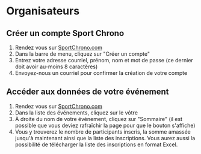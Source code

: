 # Organisateurs

## Créer un compte Sport Chrono

1. Rendez vous sur [SportChrono.com](https://evenements.sportchrono.com/)
2. Dans la barre de menu, cliquez sur "Créer un compte"
3. Entrez votre adresse courriel, prénom, nom et mot de passe (ce dernier doit avoir au-moins 8 caractères)
4. Envoyez-nous un courriel pour confirmer la création de votre compte

## Accéder aux données de votre événement

1. Rendez vous sur [SportChrono.com](https://evenements.sportchrono.com/)
2. Dans la liste des événements, cliquez sur le vôtre
3. À droite du nom de votre événement, cliquez sur "Sommaire" (il est possible que vous deviez rafraîchir la page pour que le bouton s'affiche)
4. Vous y trouverez le nombre de participants inscris, la somme amassée jusqu'à maintenant ainsi que la liste des inscriptions. Vous aurez aussi la possibilité de télécharger la liste des inscriptions en format Excel.
